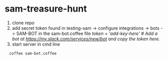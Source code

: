 # sam-treasure-hunt

1. clone repo
2. add secret token found in testing-sam -> configure integrations -> bots -> SAM-BOT in the sam-bot.coffee file  _token = 'add-key-here' # Add a bot at https://my.slack.com/services/new/bot and copy the token here._
3. start server in cmd line
```
  coffee sam-bot.coffee
```
